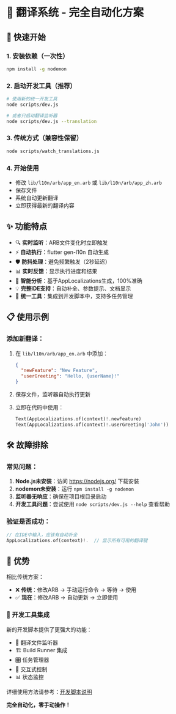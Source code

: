# 🎯 翻译系统 - 完全自动化方案

## 🚀 快速开始

### 1. 安装依赖（一次性）
```bash
npm install -g nodemon
```

### 2. 启动开发工具（推荐）
```bash
# 使用新的统一开发工具
node scripts/dev.js

# 或者只启动翻译监听器
node scripts/dev.js --translation
```

### 3. 传统方式（兼容性保留）
```bash
node scripts/watch_translations.js
```

### 4. 开始使用
- 修改 `lib/l10n/arb/app_en.arb` 或 `lib/l10n/arb/app_zh.arb`
- 保存文件
- 系统自动更新翻译
- 立即获得最新的翻译内容

## ✨ 功能特点

- 🔍 **实时监听**：ARB文件变化时立即触发
- ⚡ **自动执行**：flutter gen-l10n 自动生成
- 🛡️ **防抖处理**：避免频繁触发（2秒延迟）
- 📊 **实时反馈**：显示执行进度和结果
- 🎯 **智能分析**：基于AppLocalizations生成，100%准确
- 💡 **完整IDE支持**：自动补全、参数提示、文档显示
- 🔧 **统一工具**：集成到开发脚本中，支持多任务管理

## 📋 使用示例

### 添加新翻译：
1. 在 `lib/l10n/arb/app_en.arb` 中添加：
   ```json
   {
     "newFeature": "New Feature",
     "userGreeting": "Hello, {userName}!"
   }
   ```

2. 保存文件，监听器自动执行更新

3. 立即在代码中使用：
   ```dart
   Text(AppLocalizations.of(context)!.newFeature)
   Text(AppLocalizations.of(context)!.userGreeting('John'))
   ```

## 🛠️ 故障排除

### 常见问题：
1. **Node.js未安装**：访问 https://nodejs.org/ 下载安装
2. **nodemon未安装**：运行 `npm install -g nodemon`
3. **监听器无响应**：确保在项目根目录启动
4. **开发工具问题**：尝试使用 `node scripts/dev.js --help` 查看帮助

### 验证是否成功：
```dart
// 在IDE中输入，应该有自动补全
AppLocalizations.of(context)!.  // 显示所有可用的翻译键
```

## 🎉 优势

相比传统方案：
- ❌ **传统**：修改ARB → 手动运行命令 → 等待 → 使用
- ✅ **现在**：修改ARB → 自动更新 → 立即使用

### 🔧 开发工具集成

新的开发脚本提供了更强大的功能：
- 📝 翻译文件监听器
- 🏗️ Build Runner 集成
- 🎛️ 任务管理器
- 🔄 交互式控制
- 📊 状态监控

详细使用方法请参考：[开发脚本说明](../../scripts/README.md)

**完全自动化，零手动操作！**
